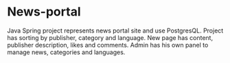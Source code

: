 # News-portal
Java Spring project represents news portal site and use PostgresQL. Project has sorting by publisher, category and language. New page has content, publisher description, likes and comments. Admin has his own panel to manage news, categories and languages. 
